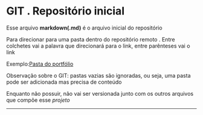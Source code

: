 # GIT . Repositório inicial

Esse arquivo **markdown(.md)** é o arquivo inicial do repositório

Para direcionar para uma pasta dentro do repositório remoto [](). Entre colchetes vai a palavra que direcionará para o link, entre parênteses vai o link

Exemplo:[Pasta do portfólio](portfolio)

Observação sobre o GIT: pastas vazias são ignoradas, ou seja, uma pasta pode ser adicionada mas precisa de conteúdo

Enquanto não possuir, não vai ser versionada junto com os outros arquivos que compõe esse *projeto* 

---
